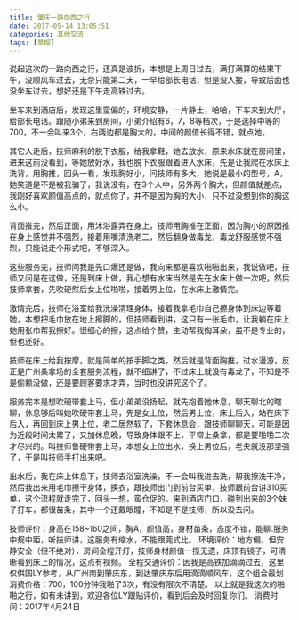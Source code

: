```yaml
---
title: 肇庆一路向西之行
date: 2017-05-14 13:05:51
categories: 其他交流
tags: [草榴]
---
```

说起这次的一路向西之行，还真是波折，本想是上周日过去，满打满算的结果下午，没顺风车过去，无奈只能第二天，一早给部长电话，但是没人接，导致后面也没坐车过去，想好还是下午走高铁过去。

坐车来到酒店后，发现这里蛮偏的，环境安静，一片静土，哈哈，下车来到大厅，给部长电话。跟随小弟来到房间，小弟介绍有6，7，8等档次，于是选择中等的700，不一会叫来3个，右两边都是胸大的，中间的颜值长得不错，就点她。

其它人走后，技师麻利的脱下衣服，给我拿鞋，她去放水，原来水床就在房间里，进来这前没看到，等她放好水，我也脱下衣服跟着进入水床，先是让我爬在水床上洗背，用胸推，回头一看，发现胸好小，问技师有多大，她说是最小的型号，A，她笑道是不是被我骗了，我说没有，在3个人中，另外两个胸大，但颜值就差点，我刚好喜欢颜值高点的，就点你了，并不是因为胸的大小，只不过没想到你的胸这么小。

背面推完，然后正面，用沐浴露弄在身上，技师用胸推在正面，因为胸小的原因推在身上感觉并不强烈，接着用嘴清洗老二，然后翻身做毒龙，毒龙舒服感觉不强烈，只能说走个形式吧，不够深入。

这些服务完，技师问我是先口爆还是做，我向来都是喜欢啪啪出来，我说做吧，技师又问是在这做，还是到床上做，我心想有水床当然是先在水床上做一次吧，然后技师拿套，先吹硬然后女上位啪啪，接着男上位，在水床上激情完。

激情完后，技师在浴室给我洗澡清理身体，接着我拿毛巾自己擦身体到床边等着她，本想把毛巾放在地上擦脚的，但技师看到讲，这只有一张毛巾，让我躺在床上她用张巾帮我擦好。很细心的擦，这点给个赞，主动帮我掏耳朵，虽不是专业的，但也还好。

技师在床上给我按摩，就是简单的按手脚之类，然后就是背面胸推，过水漫游，反正是广州桑拿场的全套服务流程，就不细讲了，不过床上就没有毒龙了，不知是不是偷赖没做，还是要顾客要求才弄，当时也没讲究这个了。

服务完本是想吹硬带套上马，但小弟弟没扬起，就先抱着她休息，聊天聊北的瞎聊，休息够后叫她吹硬带套上马，先是女上位，然后男上位，床上后入，站在床下后入，再回到床上男上位，老二居然软了，下套休息会，跟技师聊聊天，可能是因为近段时间太累了，又加休息晚，导致身体跟不上，平常上桑拿，都是要啪啪二次才尽兴的。叫技师鲁硬带套上马，本想女上位出水，换上男位后，老夫就没那坚强了，于是叫技师手打出来吧。

出水后，我在床上体息下，技师去浴室洗澡，不一会叫我进去洗，帮我擦洗干净，然后我出来用毛巾擦干身体，换衣，跟技师出门到前台买单，技师跟前台讲310买单，这个流程就走完了，回头一想，蛮仓促的。来到酒店门口，碰到出来的3个妹子打车，都很苗条，其中一个还戴眼瞳，不知是不是技师，所以没去问。

技师评价：身高在158~160之间，胸A，颜值高，身材苗条，态度不错，能聊.服务中规中距，听技师讲，这服务有缩水，不能跟莞式比。
环境评价：地方偏，但安静安全（但不绝对），房间全程开灯，技师身材颜值一揽无遗，床顶有镜子，可清晰看到床上的情况，这点有视频。
全程交通评价：因我是高铁加滴滴过去，这里仅供国LY参考，从广州南到肇庆东，到达肇庆东后用滴滴顺风车，这个组合最划
消费价格：700，100分钟我啪了3次，有没有限次不清楚。
以上就是我这次的啪啪之行，如有未讲到，欢迎各位LY跟贴评价，看到后会及时回复你们。
消费时间：2017年4月24日